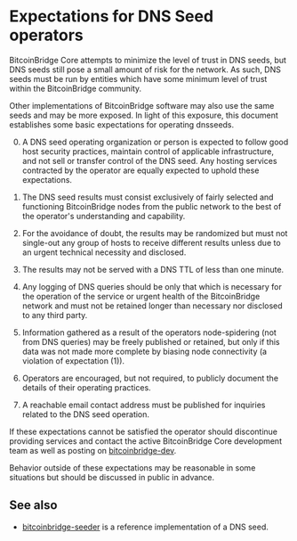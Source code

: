 Expectations for DNS Seed operators
====================================

BitcoinBridge Core attempts to minimize the level of trust in DNS seeds,
but DNS seeds still pose a small amount of risk for the network.
As such, DNS seeds must be run by entities which have some minimum
level of trust within the BitcoinBridge community.

Other implementations of BitcoinBridge software may also use the same
seeds and may be more exposed. In light of this exposure, this
document establishes some basic expectations for operating dnsseeds.

0. A DNS seed operating organization or person is expected to follow good
host security practices, maintain control of applicable infrastructure,
and not sell or transfer control of the DNS seed. Any hosting services
contracted by the operator are equally expected to uphold these expectations.

1. The DNS seed results must consist exclusively of fairly selected and
functioning BitcoinBridge nodes from the public network to the best of the
operator's understanding and capability.

2. For the avoidance of doubt, the results may be randomized but must not
single-out any group of hosts to receive different results unless due to an
urgent technical necessity and disclosed.

3. The results may not be served with a DNS TTL of less than one minute.

4. Any logging of DNS queries should be only that which is necessary
for the operation of the service or urgent health of the BitcoinBridge
network and must not be retained longer than necessary nor disclosed
to any third party.

5. Information gathered as a result of the operators node-spidering
(not from DNS queries) may be freely published or retained, but only
if this data was not made more complete by biasing node connectivity
(a violation of expectation (1)).

6. Operators are encouraged, but not required, to publicly document the
details of their operating practices.

7. A reachable email contact address must be published for inquiries
related to the DNS seed operation.

If these expectations cannot be satisfied the operator should
discontinue providing services and contact the active BitcoinBridge
Core development team as well as posting on
[bitcoinbridge-dev](https://lists.linuxfoundation.org/mailman/listinfo/bitcoinbridge-dev).

Behavior outside of these expectations may be reasonable in some
situations but should be discussed in public in advance.

See also
----------
- [bitcoinbridge-seeder](https://github.com/sipa/bitcoinbridge-seeder) is a reference implementation of a DNS seed.
